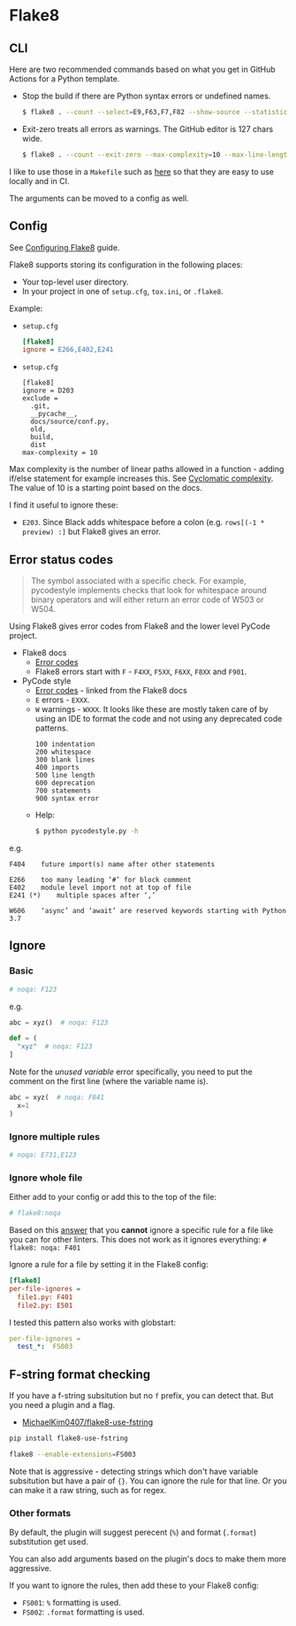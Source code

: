 # Flake8


## CLI

Here are two recommended commands based on what you get in GitHub Actions for a Python template.

- Stop the build if there are Python syntax errors or undefined names.
    ```sh
    $ flake8 . --count --select=E9,F63,F7,F82 --show-source --statistics
    ```
- Exit-zero treats all errors as warnings. The GitHub editor is 127 chars wide.
    ```sh
    $ flake8 . --count --exit-zero --max-complexity=10 --max-line-length=127 --statistics
    ```

I like to use those in a `Makefile` such as [here](https://github.com/MichaelCurrin/py-project-template/blob/master/Makefile) so that they are easy to use locally and in CI.

The arguments can be moved to a config as well.


## Config

See [Configuring Flake8](https://flake8.pycqa.org/en/latest/user/configuration.html) guide.

Flake8 supports storing its configuration in the following places:

- Your top-level user directory.
- In your project in one of `setup.cfg`, `tox.ini`, or `.flake8`.

Example:

- `setup.cfg`
    ```ini
    [flake8]
    ignore = E266,E402,E241
    ```
- `setup.cfg`
    ```
    [flake8]
    ignore = D203
    exclude =
      .git,
      __pycache__,
      docs/source/conf.py,
      old,
      build,
      dist
    max-complexity = 10
    ```

Max complexity is the number of linear paths allowed in a function - adding if/else statement for example increases this. See [Cyclomatic complexity](https://en.wikipedia.org/wiki/Cyclomatic_complexity). The value of 10 is a starting point based on the docs.

I find it useful to ignore these:

- `E203`. Since Black adds whitespace before a colon (e.g. `rows[(-1 * preview) :]` but Flake8 gives an error.


## Error status codes

> The symbol associated with a specific check. For example, pycodestyle implements checks that look for whitespace around binary operators and will either return an error code of W503 or W504.

Using Flake8 gives error codes from Flake8 and the lower level PyCode project.

- Flake8 docs
    - [Error codes](https://flake8.pycqa.org/en/latest/user/error-codes.html)
    - Flake8 errors start with `F` - `F4XX`, `F5XX`, `F6XX`, `F8XX` and `F901`.
- PyCode style
    - [Error codes](https://pycodestyle.pycqa.org/en/latest/intro.html#error-codes) - linked from the Flake8 docs
    - `E` errors - `EXXX`.
    - `W` warnings - `WXXX`. It looks like these are mostly taken care of by using an IDE to format the code and not using any deprecated code patterns.
        ```
        100 indentation
        200 whitespace
        300 blank lines
        400 imports
        500 line length
        600 deprecation
        700 statements
        900 syntax error
        ```
    - Help:
        ```sh
        $ python pycodestyle.py -h
        ```

e.g.

```
F404 	future import(s) name after other statements

E266 	too many leading ‘#’ for block comment
E402 	module level import not at top of file
E241 (*) 	multiple spaces after ‘,’

W606 	‘async’ and ‘await’ are reserved keywords starting with Python 3.7
```


## Ignore

### Basic

```python
# noqa: F123
```

e.g.

```python
abc = xyz()  # noqa: F123

def = (
  "xyz"  # noqa: F123
]
```


Note for the _unused variable_ error specifically, you need to put the comment on the first line (where the variable name is).

```python
abc = xyz(  # noqa: F841
  x=1
)
```

### Ignore multiple rules

```python
# noqa: E731,E123
```

### Ignore whole file

Either add to your config or add this to the top of the file:

```python
# flake8:noqa
```

Based on this [answer](https://stackoverflow.com/a/54454433) that you **cannot** ignore a specific rule for a file like you can for other linters. This does not work as it ignores everything: `# flake8: noqa: F401`

Ignore a rule for a file by setting it in the Flake8 config:

```ini
[flake8]
per-file-ignores = 
  file1.py: F401
  file2.py: E501
```

I tested this pattern also works with globstart:

```yaml
per-file-ignores =
  test_*:  FS003
```

## F-string format checking

If you have a f-string subsitution but no `f` prefix, you can detect that. But you need a plugin and a flag.

- [MichaelKim0407/flake8-use-fstring](https://github.com/MichaelKim0407/flake8-use-fstring)

```sh
pip install flake8-use-fstring
```

```sh
flake8 --enable-extensions=FS003
```

Note that is aggressive - detecting strings which don't have variable subsitution but have a pair of `{}`. You can ignore the rule for that line. Or you can make it a raw string, such as for regex.

### Other formats

By default, the plugin will suggest perecent (`%`) and format (`.format`) substitution get used. 

You can also add arguments based on the plugin's docs to make them more aggressive.

If you want to ignore the rules, then add these to your Flake8 config:

- `FS001`: `%` formatting is used.
- `FS002`: `.format` formatting is used.

